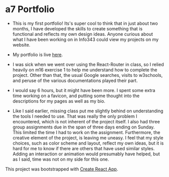 # a7 Portfolio

- This is my first portfolio! Its's super cool to think that in just about two months, I have developed the skills to create something that is functional and reflects my own design ideas. Anyone curious about what I have been working on in Info343 could view my projects on my website.

- My portfolio is live [here](http://students.washington.edu/njfoster/Info343/natejfoster.github.io/#/).

- I was sick when we went over using the React-Router in class, so I relied heavily on m16 exercise 1 to help me understand how to complete the project. Other than that, the usual Google searches, visits to w3schools, and peruse of the various documentations played their part.

- I would say 6 hours, but it might have been more. I spent some extra time working on a favicon, and putting some thought into the descriptions for my pages as well as my bio.

- Like I said earlier, missing class put me slightly behind on understanding the tools I needed to use. That was really the only problem I encountered, which is not inherent of the project itself. I also had three group assignments due in the span of three days ending on Sunday. This limited the time I had to work on the assignment. Furthermore, the creative element of the project, is leaving me uneasy. I feel that my style choices, such as color scheme and layout, reflect my own ideas, but it is hard for me to know if there are others that have used similar styles. Adding an interaction or animation would presumably have helped, but as I said, time was not on my side for this one.

This project was bootstrapped with [Create React App](https://github.com/facebookincubator/create-react-app).
